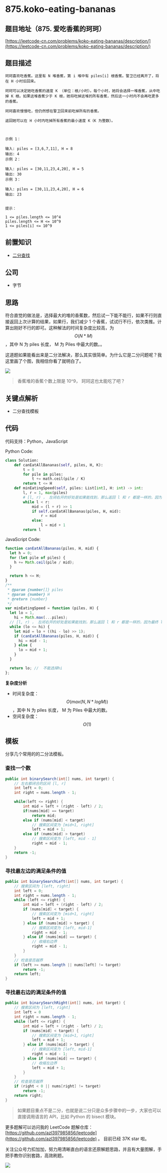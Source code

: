 # 875.koko-eating-bananas

## 题目地址（875. 爱吃香蕉的珂珂）

[https://leetcode-cn.com/problems/koko-eating-bananas/description/](https://leetcode-cn.com/problems/koko-eating-bananas/description/)

## 题目描述

```text
珂珂喜欢吃香蕉。这里有 N 堆香蕉，第 i 堆中有 piles[i] 根香蕉。警卫已经离开了，将在 H 小时后回来。

珂珂可以决定她吃香蕉的速度 K （单位：根/小时）。每个小时，她将会选择一堆香蕉，从中吃掉 K 根。如果这堆香蕉少于 K 根，她将吃掉这堆的所有香蕉，然后这一小时内不会再吃更多的香蕉。  

珂珂喜欢慢慢吃，但仍然想在警卫回来前吃掉所有的香蕉。

返回她可以在 H 小时内吃掉所有香蕉的最小速度 K（K 为整数）。



示例 1：

输入: piles = [3,6,7,11], H = 8
输出: 4
示例 2：

输入: piles = [30,11,23,4,20], H = 5
输出: 30
示例 3：

输入: piles = [30,11,23,4,20], H = 6
输出: 23


提示：

1 <= piles.length <= 10^4
piles.length <= H <= 10^9
1 <= piles[i] <= 10^9
```

## 前置知识

* [二分查找](91/binary-search.md)

## 公司

* 字节

## 思路

符合直觉的做法是，选择最大的堆的香蕉数，然后试一下能不能行，如果不行则直接返回上次计算的结果，如果行，我们减少 1 个香蕉，试试行不行，依次类推。计算出刚好不行的即可。这种解法的时间复杂度比较高，为 $$O(N * M)$$，其中 N 为 piles 长度， M 为 Piles 中最大的数。。

这道题如果能看出来是二分法解决，那么其实很简单。为什么它是二分问题呢？我这里画了个图，我相信你看了就明白了。

![](https://tva1.sinaimg.cn/large/007S8ZIlly1ghlu4rmzwcj30q00lv40j.jpg)

> 香蕉堆的香蕉个数上限是 10^9， 珂珂这也太能吃了吧？

## 关键点解析

* 二分查找模板

## 代码

代码支持：Python，JavaScript

Python Code:

```python
class Solution:
    def canEatAllBananas(self, piles, H, K):
        t = 0
        for pile in piles:
            t += math.ceil(pile / K)
        return t <= H
    def minEatingSpeed(self, piles: List[int], H: int) -> int:
        l, r = 1, max(piles)
        # [l, r) ， 左闭右开的好处是如果能找到，那么返回 l 和 r 都是一样的，因为最终 l 等于 r。
        while l < r:
            mid = (l + r) >> 1
            if self.canEatAllBananas(piles, H, mid):
                r = mid
            else:
                l = mid + 1
        return l
```

JavaScript Code:

```javascript
function canEatAllBananas(piles, H, mid) {
  let h = 0;
  for (let pile of piles) {
    h += Math.ceil(pile / mid);
  }

  return h <= H;
}
/**
 * @param {number[]} piles
 * @param {number} H
 * @return {number}
 */
var minEatingSpeed = function (piles, H) {
  let lo = 1,
    hi = Math.max(...piles);
  // [l, r) ， 左闭右开的好处是如果能找到，那么返回 l 和 r 都是一样的，因为最终 l 等于 r。
  while (lo <= hi) {
    let mid = lo + ((hi - lo) >> 1);
    if (canEatAllBananas(piles, H, mid)) {
      hi = mid - 1;
    } else {
      lo = mid + 1;
    }
  }

  return lo; //  不能选择hi
};
```

**复杂度分析**

* 时间复杂度：$$O(max(N, N * logM))$$，其中 N 为 piles 长度， M 为 Piles 中最大的数。
* 空间复杂度：$$O(1)$$

## 模板

分享几个常用的的二分法模板。

### 查找一个数

```java
public int binarySearch(int[] nums, int target) {
    // 左右都闭合的区间 [l, r]
    int left = 0;
    int right = nums.length - 1;

    while(left <= right) {
        int mid = left + (right - left) / 2;
        if(nums[mid] == target)
            return mid;
        else if (nums[mid] < target)
            // 搜索区间变为 [mid+1, right]
            left = mid + 1;
        else if (nums[mid] > target)
            // 搜索区间变为 [left, mid - 1]
            right = mid - 1;
    }
    return -1;
}
```

### 寻找最左边的满足条件的值

```java
public int binarySearchLeft(int[] nums, int target) {
    // 搜索区间为 [left, right]
    int left = 0;
    int right = nums.length - 1;
    while (left <= right) {
        int mid = left + (right - left) / 2;
        if (nums[mid] < target) {
            // 搜索区间变为 [mid+1, right]
            left = mid + 1;
        } else if (nums[mid] > target) {
            // 搜索区间变为 [left, mid-1]
            right = mid - 1;
        } else if (nums[mid] == target) {
            // 收缩右边界
            right = mid - 1;
        }
    }
    // 检查是否越界
    if (left >= nums.length || nums[left] != target)
        return -1;
    return left;
}
```

### 寻找最右边的满足条件的值

```java
public int binarySearchRight(int[] nums, int target) {
    // 搜索区间为 [left, right]
    int left = 0
    int right = nums.length - 1;
    while (left <= right) {
        int mid = left + (right - left) / 2;
        if (nums[mid] < target) {
            // 搜索区间变为 [mid+1, right]
            left = mid + 1;
        } else if (nums[mid] > target) {
            // 搜索区间变为 [left, mid-1]
            right = mid - 1;
        } else if (nums[mid] == target) {
            // 收缩左边界
            left = mid + 1;
        }
    }
    // 检查是否越界
    if (right < 0 || nums[right] != target)
        return -1;
    return right;
}
```

> 如果题目重点不是二分，也就是说二分只是众多步骤中的一步，大家也可以直接调用语言的 API，比如 Python 的 bisect 模块。

更多题解可以访问我的 LeetCode 题解仓库：[https://github.com/azl397985856/leetcode](https://github.com/azl397985856/leetcode) 。 目前已经 37K star 啦。

关注公众号力扣加加，努力用清晰直白的语言还原解题思路，并且有大量图解，手把手教你识别套路，高效刷题。

![](https://tva1.sinaimg.cn/large/007S8ZIlly1ghlu4sl5v4j30p00dwt9t.jpg)

